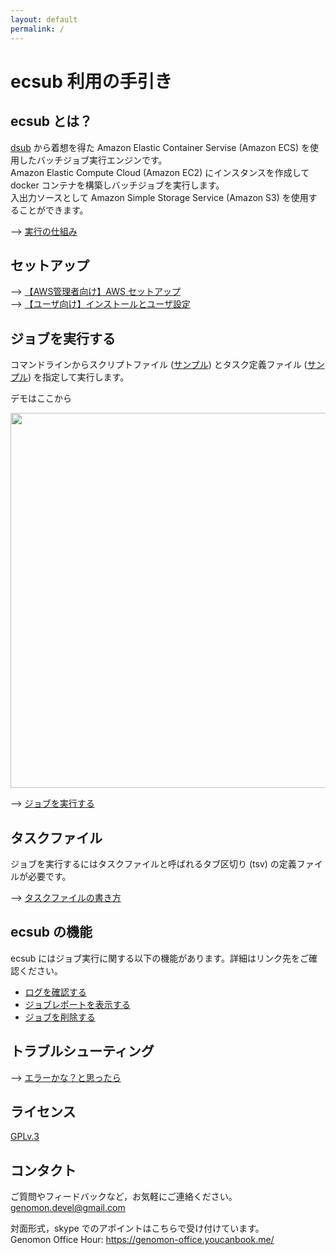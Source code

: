 ```yaml
---
layout: default
permalink: /
---
```


# ecsub 利用の手引き

## ecsub とは？

[dsub](https://github.com/DataBiosphere/dsub) から着想を得た Amazon Elastic Container Servise (Amazon ECS) を使用したバッチジョブ実行エンジンです。  
Amazon Elastic Compute Cloud (Amazon EC2) にインスタンスを作成して docker コンテナを構築しバッチジョブを実行します。  
入出力ソースとして Amazon Simple Storage Service (Amazon S3) を使用することができます。  

--> [実行の仕組み](./how-it-works)

## セットアップ

--> [【AWS管理者向け】AWS セットアップ](./setup#install)  
--> [【ユーザ向け】インストールとユーザ設定](./setup#getting-started-on-aws)  

## ジョブを実行する

コマンドラインからスクリプトファイル ([サンプル](./assets/examples/wordcount-file.sh)) とタスク定義ファイル ([サンプル](./assets/examples/wordcount-file.tsv)) を指定して実行します。

デモはここから

<a href="https://asciinema.org/a/xEAxjBe5CjyOck9PGBNtAfNbr"><img src="https://asciinema.org/a/xEAxjBe5CjyOck9PGBNtAfNbr.png" width="600"/></a>

--> [ジョブを実行する](./how-to-use)

## タスクファイル

ジョブを実行するにはタスクファイルと呼ばれるタブ区切り (tsv) の定義ファイルが必要です。  

--> [タスクファイルの書き方](./tasks-format)

## ecsub の機能

ecsub にはジョブ実行に関する以下の機能があります。詳細はリンク先をご確認ください。

 - [ログを確認する](./features#feature-log)
 - [ジョブレポートを表示する](./features#feature-report)
 - [ジョブを削除する](./features#feature-delete)

## トラブルシューティング

--> [エラーかな？と思ったら](./trouble-shooting)

## ライセンス

[GPLv.3](https://github.com/aokad/ecsub/blob/master/LICENSE)

## コンタクト

ご質問やフィードバックなど，お気軽にご連絡ください。
genomon.devel@gmail.com

対面形式，skype でのアポイントはこちらで受け付けています。  
Genomon Office Hour: https://genomon-office.youcanbook.me/

